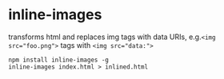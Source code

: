 # inline-images

transforms html and replaces img tags with data URIs, e.g.`<img src="foo.png">` tags with `<img src="data:">`

```
npm install inline-images -g
inline-images index.html > inlined.html
```
